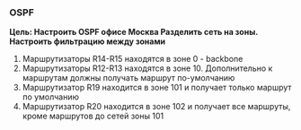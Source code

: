 ### OSPF

**Цель: Настроить OSPF офисе Москва Разделить сеть на зоны. Настроить фильтрацию между зонами**  
1. Маршрутизаторы R14-R15 находятся в зоне 0 - backbone  
2. Маршрутизаторы R12-R13 находятся в зоне 10. Дополнительно к маршрутам должны получать маршрут по-умолчанию  
3. Маршрутизатор R19 находится в зоне 101 и получает только маршрут по умолчанию  
4. Маршрутизатор R20 находится в зоне 102 и получает все маршруты, кроме маршрутов до сетей зоны 101  

